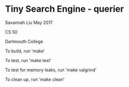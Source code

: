 # Tiny Search Engine - querier

Savannah Liu May 2017

CS 50

Dartmouth College

To build, run 'make'

To test, run 'make test'

To test for memory leaks, run 'make valgrind'

To clean up, run 'make clean'

